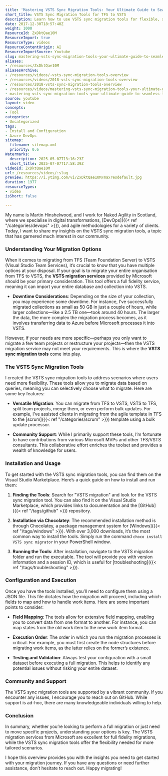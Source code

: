 ```yaml
---
title: 'Mastering VSTS Sync Migration Tools: Your Ultimate Guide to Seamless TFS to VSTS Transitions'
short_title: VSTS Sync Migration Tools for TFS to VSTS
description: Learn how to use VSTS sync migration tools for flexible, selective TFS to VSTS migrations, including setup, configuration, field mapping, and community support.
date: 2017-12-30T18:57:40Z
weight: 1000
ResourceId: ZxDktQae10M
ResourceImport: true
ResourceType: videos
ResourceContentOrigin: AI
ResourceImportSource: Youtube
slug: mastering-vsts-sync-migration-tools-your-ultimate-guide-to-seamless-tfs-to-vsts-transitions
aliases:
- /resources/ZxDktQae10M
aliasesArchive:
- /resources/videos/-vsts-sync-migration-tools-overview
- /resources/videos/2018-vsts-sync-migration-tools-overview
- /resources/2018-vsts-sync-migration-tools-overview
- /resources/videos/mastering-vsts-sync-migration-tools-your-ultimate-guide-to-seamless-tfs-to-vsts-transitions
- mastering-vsts-sync-migration-tools-your-ultimate-guide-to-seamless-tfs-to-vsts-transitions
source: youtube
layout: video
concepts:
- Tool
categories:
- Uncategorized
tags:
- Install and Configuration
- Azure DevOps
sitemap:
  filename: sitemap.xml
  priority: 0.6
Watermarks:
  description: 2025-05-07T13:16:23Z
  short_title: 2025-07-07T17:58:39Z
videoId: ZxDktQae10M
url: /resources/videos/:slug
preview: https://i.ytimg.com/vi/ZxDktQae10M/maxresdefault.jpg
duration: 1977
resourceTypes:
- video
isShort: false

---
```

My name is Martin Hinshelwood, and I work for Naked Agility in Scotland, where we specialise in digital transformations, [DevOps]({{< ref "/categories/devops" >}}), and agile methodologies for a variety of clients. Today, I want to share my insights on the VSTS sync migration tools, a topic that has garnered much interest in our community. 

### Understanding Your Migration Options

When it comes to migrating from TFS (Team Foundation Server) to VSTS (Visual Studio Team Services), it’s crucial to know that you have multiple options at your disposal. If your goal is to migrate your entire organisation from TFS to VSTS, the **VSTS migration services** provided by Microsoft should be your primary consideration. This tool offers a full fidelity service, meaning it can import your entire database and collection into VSTS. 

- **Downtime Considerations**: Depending on the size of your collection, you may experience some downtime. For instance, I’ve successfully migrated collections as small as 50 GB in just a couple of hours, while larger collections—like a 2.5 TB one—took around 40 hours. The larger the data, the more complex the migration process becomes, as it involves transferring data to Azure before Microsoft processes it into VSTS.

However, if your needs are more specific—perhaps you only want to migrate a few team projects or restructure your projects—then the VSTS migration service may not meet your requirements. This is where the **VSTS sync migration tools** come into play.

### The VSTS Sync Migration Tools

I created the VSTS sync migration tools to address scenarios where users need more flexibility. These tools allow you to migrate data based on queries, meaning you can selectively choose what to migrate. Here are some key features:

- **Versatile Migration**: You can migrate from TFS to VSTS, VSTS to TFS, split team projects, merge them, or even perform bulk updates. For example, I’ve assisted clients in migrating from the agile template in TFS to the [scrum]({{< ref "/categories/scrum" >}}) template using a bulk update processor.

- **Community Support**: While I primarily support these tools, I’m fortunate to have contributions from various Microsoft MVPs and other TFS/VSTS consultants. This collaborative effort enriches the toolset and provides a wealth of knowledge for users.

### Installation and Usage

To get started with the VSTS sync migration tools, you can find them on the Visual Studio Marketplace. Here’s a quick guide on how to install and run them:

1. **Finding the Tools**: Search for "VSTS migration" and look for the VSTS sync migration tool. You can also find it on the Visual Studio Marketplace, which provides links to documentation and the [GitHub]({{< ref "/tags/github" >}}) repository.

2. **Installation via Chocolatey**: The recommended installation method is through Chocolatey, a package management system for [Windows]({{< ref "/tags/windows" >}}). With over 3,000 downloads, it’s the most common way to install the tools. Simply run the command `choco install VSTS sync migrator` in your PowerShell window.

3. **Running the Tools**: After installation, navigate to the VSTS migration folder and run the executable. The tool will provide you with version information and a session ID, which is useful for [troubleshooting]({{< ref "/tags/troubleshooting" >}}).

### Configuration and Execution

Once you have the tools installed, you’ll need to configure them using a JSON file. This file dictates how the migration will proceed, including which fields to map and how to handle work items. Here are some important points to consider:

- **Field Mapping**: The tools allow for extensive field mapping, enabling you to convert data from one format to another. For instance, you can map states from the old work item to the new work item format.

- **Execution Order**: The order in which you run the migration processes is critical. For example, you must first create the node structures before migrating work items, as the latter relies on the former’s existence.

- **Testing and Validation**: Always test your configuration with a small dataset before executing a full migration. This helps to identify any potential issues without risking your entire dataset.

### Community and Support

The VSTS sync migration tools are supported by a vibrant community. If you encounter any issues, I encourage you to reach out on GitHub. While support is ad-hoc, there are many knowledgeable individuals willing to help.

### Conclusion

In summary, whether you’re looking to perform a full migration or just need to move specific projects, understanding your options is key. The VSTS migration services from Microsoft are excellent for full fidelity migrations, while the VSTS sync migration tools offer the flexibility needed for more tailored scenarios. 

I hope this overview provides you with the insights you need to get started with your migration journey. If you have any questions or need further assistance, don’t hesitate to reach out. Happy migrating!
